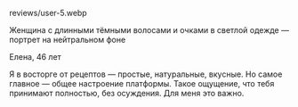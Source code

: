 reviews/user-5.webp

Женщина с длинными тёмными волосами и очками в светлой одежде — портрет на нейтральном фоне  

Елена, 46 лет

Я в восторге от рецептов — простые, натуральные, вкусные. Но самое главное — общее настроение платформы. Такое ощущение, что тебя принимают полностью, без осуждения. Для меня это важно.  
